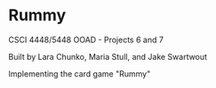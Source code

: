 # Rummy

CSCI 4448/5448 OOAD - Projects 6 and 7 

Built by Lara Chunko, Maria Stull, and Jake Swartwout

Implementing the card game "Rummy"